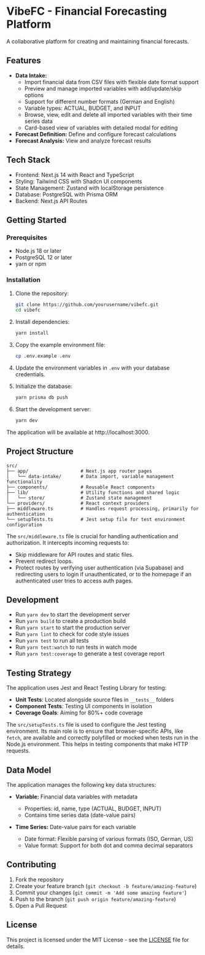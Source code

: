 # VibeFC - Financial Forecasting Platform

A collaborative platform for creating and maintaining financial forecasts.

## Features

- **Data Intake:** 
  - Import financial data from CSV files with flexible date format support
  - Preview and manage imported variables with add/update/skip options
  - Support for different number formats (German and English)
  - Variable types: ACTUAL, BUDGET, and INPUT
  - Browse, view, edit and delete all imported variables with their time series data
  - Card-based view of variables with detailed modal for editing
- **Forecast Definition:** Define and configure forecast calculations
- **Forecast Analysis:** View and analyze forecast results

## Tech Stack

- Frontend: Next.js 14 with React and TypeScript
- Styling: Tailwind CSS with Shadcn UI components
- State Management: Zustand with localStorage persistence
- Database: PostgreSQL with Prisma ORM
- Backend: Next.js API Routes

## Getting Started

### Prerequisites

- Node.js 18 or later
- PostgreSQL 12 or later
- yarn or npm

### Installation

1. Clone the repository:
   ```bash
   git clone https://github.com/yourusername/vibefc.git
   cd vibefc
   ```

2. Install dependencies:
   ```bash
   yarn install
   ```

3. Copy the example environment file:
   ```bash
   cp .env.example .env
   ```

4. Update the environment variables in `.env` with your database credentials.

5. Initialize the database:
   ```bash
   yarn prisma db push
   ```

6. Start the development server:
   ```bash
   yarn dev
   ```

The application will be available at http://localhost:3000.

## Project Structure

```
src/
├── app/                   # Next.js app router pages
│   └── data-intake/       # Data import, variable management functionality
├── components/            # Reusable React components
├── lib/                   # Utility functions and shared logic
│   └── store/             # Zustand state management
└── providers/             # React context providers
├── middleware.ts          # Handles request processing, primarily for authentication
└── setupTests.ts          # Jest setup file for test environment configuration
```

The `src/middleware.ts` file is crucial for handling authentication and authorization. It intercepts incoming requests to:
- Skip middleware for API routes and static files.
- Prevent redirect loops.
- Protect routes by verifying user authentication (via Supabase) and redirecting users to login if unauthenticated, or to the homepage if an authenticated user tries to access auth pages.

## Development

- Run `yarn dev` to start the development server
- Run `yarn build` to create a production build
- Run `yarn start` to start the production server
- Run `yarn lint` to check for code style issues
- Run `yarn test` to run all tests
- Run `yarn test:watch` to run tests in watch mode
- Run `yarn test:coverage` to generate a test coverage report

## Testing Strategy

The application uses Jest and React Testing Library for testing:

- **Unit Tests**: Located alongside source files in `__tests__` folders
- **Component Tests**: Testing UI components in isolation
- **Coverage Goals**: Aiming for 80%+ code coverage

The `src/setupTests.ts` file is used to configure the Jest testing environment. Its main role is to ensure that browser-specific APIs, like `fetch`, are available and correctly polyfilled or mocked when tests run in the Node.js environment. This helps in testing components that make HTTP requests.

## Data Model

The application manages the following key data structures:

- **Variable:** Financial data variables with metadata
  - Properties: id, name, type (ACTUAL, BUDGET, INPUT)
  - Contains time series data (date-value pairs)

- **Time Series:** Date-value pairs for each variable
  - Date format: Flexible parsing of various formats (ISO, German, US)
  - Value format: Support for both dot and comma decimal separators

## Contributing

1. Fork the repository
2. Create your feature branch (`git checkout -b feature/amazing-feature`)
3. Commit your changes (`git commit -m 'Add some amazing feature'`)
4. Push to the branch (`git push origin feature/amazing-feature`)
5. Open a Pull Request

## License

This project is licensed under the MIT License - see the [LICENSE](LICENSE) file for details.
